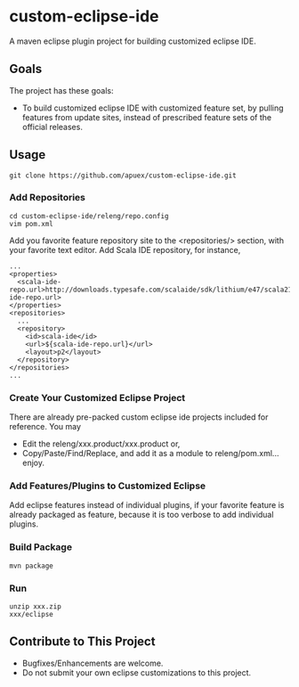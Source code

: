 # custom-eclipse-ide
A maven eclipse plugin project for building customized eclipse IDE.

## Goals

The project has these goals:

* To build customized eclipse IDE with customized feature set, by pulling features from update sites, instead of prescribed feature sets of the official releases.

## Usage

    git clone https://github.com/apuex/custom-eclipse-ide.git
    
### Add Repositories
    
    cd custom-eclipse-ide/releng/repo.config
    vim pom.xml

Add you favorite feature repository site to the &lt;repositories/&gt; section, with your favorite text editor. 
Add Scala IDE repository, for instance, 

    ...
    <properties>
      <scala-ide-repo.url>http://downloads.typesafe.com/scalaide/sdk/lithium/e47/scala212/stable/site</scala-ide-repo.url>
    </properties>
    <repositories>
      ...
      <repository>
        <id>scala-ide</id>
        <url>${scala-ide-repo.url}</url>
        <layout>p2</layout>
      </repository>
    </repositories>
    ...

### Create Your Customized Eclipse Project
There are already pre-packed custom eclipse ide projects included for reference. You may

* Edit the releng/xxx.product/xxx.product or,
* Copy/Paste/Find/Replace, and add it as a module to releng/pom.xml... enjoy.

### Add Features/Plugins to Customized Eclipse
Add eclipse features instead of individual plugins, if your favorite feature is already packaged as feature, because it is too verbose to add individual plugins.

### Build Package

    mvn package

### Run

    unzip xxx.zip
    xxx/eclipse

## Contribute to This Project

* Bugfixes/Enhancements are welcome.
* Do not submit your own eclipse customizations to this project.

